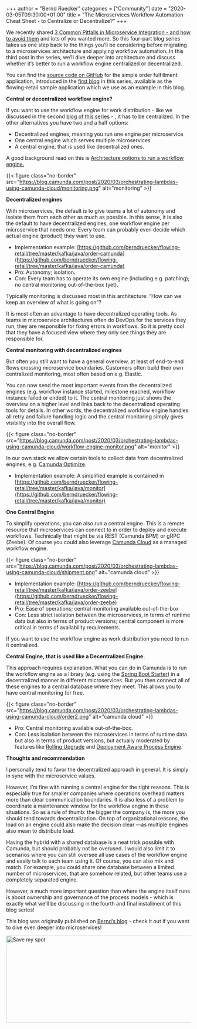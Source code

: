 +++
author = "Bernd Ruecker"
categories = ["Community"]
date = "2020-03-05T09:30:00+01:00"
title = "The Microservices Workflow Automation Cheat Sheet - to Centralize or Decentralize?"
+++

We recently shared [3 Common Pitfalls in Microservice Integration - and how to avoid them](https://camunda.com/learn/whitepapers/3-common-pitfalls/) and lots of you wanted more. So this four-part blog series takes us one step back to the things you’ll be considering before migrating to a microservices architecture and applying workflow automation. In this third post in the series, we’ll dive deeper into architecture and discuss whether it’s better to run a workflow engine centralized or decentralized.

You can find the [source code on GitHub](https://github.com/berndruecker/flowing-retail) for the simple order fulfillment application, introduced in the [first blog](https://blog.camunda.com/post/2020/02/the-microservices-workflow-automation-cheat-sheet/) in this series, available as the flowing-retail sample application which we use as an example in this blog.

__Central or decentralized workflow engine?__

If you want to use the workflow engine for work distribution - like we discussed in the second [blog of this series](https://blog.camunda.com/post/2020/02/the-microservices-workflow-automation-cheat-sheet-the-role-of-the-workflow-engine/)  - , it has to be centralized. In the other alternatives you have two and a half options:

- Decentralized engines, meaning you run one engine per microservice
- One central engine which serves multiple microservices
- A central engine, that is used like decentralized ones.

A good background read on this is [Architecture options to run a workflow engine.](https://blog.bernd-ruecker.com/architecture-options-to-run-a-workflow-engine-6c2419902d91)

{{< figure class="no-border" src="https://blog.camunda.com/post/2020/03/orchestrating-lambdas-using-camunda-cloud/monitoring.png" alt="monitoring" >}}

__Decentralized engines__

With microservices, the default is to give teams a lot of autonomy and isolate them from each other as much as possible. In this sense, it is also the default to have decentralized engines, one workflow engine per microservice that needs one. Every team can probably even decide which actual engine (product) they want to use.

- Implementation example: [https://github.com/berndruecker/flowing-retail/tree/master/kafka/java/order-camunda](https://github.com/berndruecker/flowing-retail/tree/master/kafka/java/order-camunda)
- Pro: Autonomy; isolation.
- Con: Every team has to operate its own engine (including e.g. patching); no central monitoring out-of-the-box (yet).

Typically monitoring is discussed most in this architecture: “How can we keep an overview of what is going on”?

It is most often an advantage to have decentralized operating tools. As teams in microservice architectures often do DevOps for the services they run, they are responsible for fixing errors in workflows. So it is pretty cool that they have a focused view where they only see things they are responsible for.

__Central monitoring with decentralized engines__

But often you still want to have a general overview, at least of end-to-end flows crossing microservice boundaries. Customers often build their own centralized monitoring, most often based on e.g. Elastic. 

You can now send the most important events from the decentralized engines (e.g. workflow instance started, milestone reached, workflow instance failed or ended) to it. The central monitoring just shows the overview on a higher level and links back to the decentralized operating tools for details. In other words, the decentralized workflow engine handles all retry and failure handling logic and the central monitoring simply gives visibility into the overall flow.

{{< figure class="no-border" src="https://blog.camunda.com/post/2020/03/orchestrating-lambdas-using-camunda-cloud/workflow-engine-monitor.png" alt="monitor" >}}


In our own stack we allow certain tools to collect data from decentralized engines, e.g. [Camunda Optimize](https://camunda.com/products/optimize/).
- Implementation example: A simplified example is contained in [https://github.com/berndruecker/flowing-retail/tree/master/kafka/java/monitor](https://github.com/berndruecker/flowing-retail/tree/master/kafka/java/monitor)

__One Central Engine__

To simplify operations, you can also run a central engine. This is a remote resource that microservices can connect to in order to deploy and execute workflows. Technically that might be via REST (Camunda BPM) or gRPC (Zeebe). Of course you could also leverage [Camunda Cloud](https://camunda.com/products/cloud/) as a managed workflow engine. 

{{< figure class="no-border" src="https://blog.camunda.com/post/2020/03/orchestrating-lambdas-using-camunda-cloud/shipment.png" alt="camunda cloud" >}}


- Implementation example: [https://github.com/berndruecker/flowing-retail/tree/master/kafka/java/order-zeebe](https://github.com/berndruecker/flowing-retail/tree/master/kafka/java/order-zeebe)
- Pro: Ease of operations; central monitoring available out-of-the-box
- Con: Less strict isolation between the microservices, in terms of runtime data but also in terms of product versions; central component is more critical in terms of availability requirements.

If you want to use the workflow engine as work distribution you need to run it centralized.


__Central Engine, that is used like a Decentralized Engine.__

This approach requires explanation. What you can do in Camunda is to run the workflow engine as a library (e.g. using the [Spring Boot Starter](https://docs.camunda.org/manual/latest/user-guide/spring-boot-integration/)) in a decentralized manner in different microservices. But you then connect all of these engines to a central database where they meet. This allows you to have central monitoring for free.

{{< figure class="no-border" src="https://blog.camunda.com/post/2020/03/orchestrating-lambdas-using-camunda-cloud/order2.png" alt="camunda cloud" >}}

- Pro: Central monitoring available out-of-the-box.
- Con: Less isolation between the microservices in terms of runtime data but also in terms of product versions, but actually moderated by features like [Rolling Upgrade](https://docs.camunda.org/manual/latest/update/rolling-update/) and [Deployment Aware Process Engine](https://docs.camunda.org/manual/latest/user-guide/process-engine/the-job-executor/#job-execution-in-heterogeneous-clusters).

__Thoughts and recommendation__

I personally tend to favor the decentralized approach in general. It is simply in sync with the microservice values.

However, I’m fine with running a central engine for the right reasons. This is especially true for smaller companies where operations overhead matters more than clear communication boundaries. It is also less of a problem to coordinate a maintenance window for the workflow engine in these situations. So as a rule of thumb: the bigger the company is, the more you should tend towards decentralization. On top of organizational reasons, the load on an engine could also make the decision clear —as multiple engines also mean to distribute load.

Having the hybrid with a shared database is a neat trick possible with Camunda, but should probably not be overused. I would also limit it to scenarios where you can still oversee all use cases of the workflow engine and easily talk to each team using it.
Of course, you can also mix and match. For example, you could share one database between a limited number of microservices, that are somehow related, but other teams use a completely separated engine.

However, a much more important question than where the engine itself runs is about ownership and governance of the process models - which is exactly what we’ll be discussing in the fourth and final installment of this blog series!

This blog was originally published on [Bernd’s blog](https://blog.bernd-ruecker.com/the-microservice-workflow-automation-cheat-sheet)  - check it out if you want to dive even deeper into microservices!


<!--HubSpot Call-to-Action Code --><span class="hs-cta-wrapper" id="hs-cta-wrapper-da776aec-b76e-4a90-a9b3-64d0f0033df7"><span class="hs-cta-node hs-cta-da776aec-b76e-4a90-a9b3-64d0f0033df7" id="hs-cta-da776aec-b76e-4a90-a9b3-64d0f0033df7"><!--[if lte IE 8]><div id="hs-cta-ie-element"></div><![endif]--><a href="https://cta-redirect.hubspot.com/cta/redirect/4513465/da776aec-b76e-4a90-a9b3-64d0f0033df7"  target="_blank" ><img class="hs-cta-img" id="hs-cta-img-da776aec-b76e-4a90-a9b3-64d0f0033df7" style="border-width:0px;" height="237" width="600" src="https://no-cache.hubspot.com/cta/default/4513465/da776aec-b76e-4a90-a9b3-64d0f0033df7.png"  alt="Save my spot"/></a></span><script charset="utf-8" src="https://js.hscta.net/cta/current.js"></script><script type="text/javascript"> hbspt.cta.load(4513465, 'da776aec-b76e-4a90-a9b3-64d0f0033df7', {}); </script></span><!-- end HubSpot Call-to-Action Code -->



